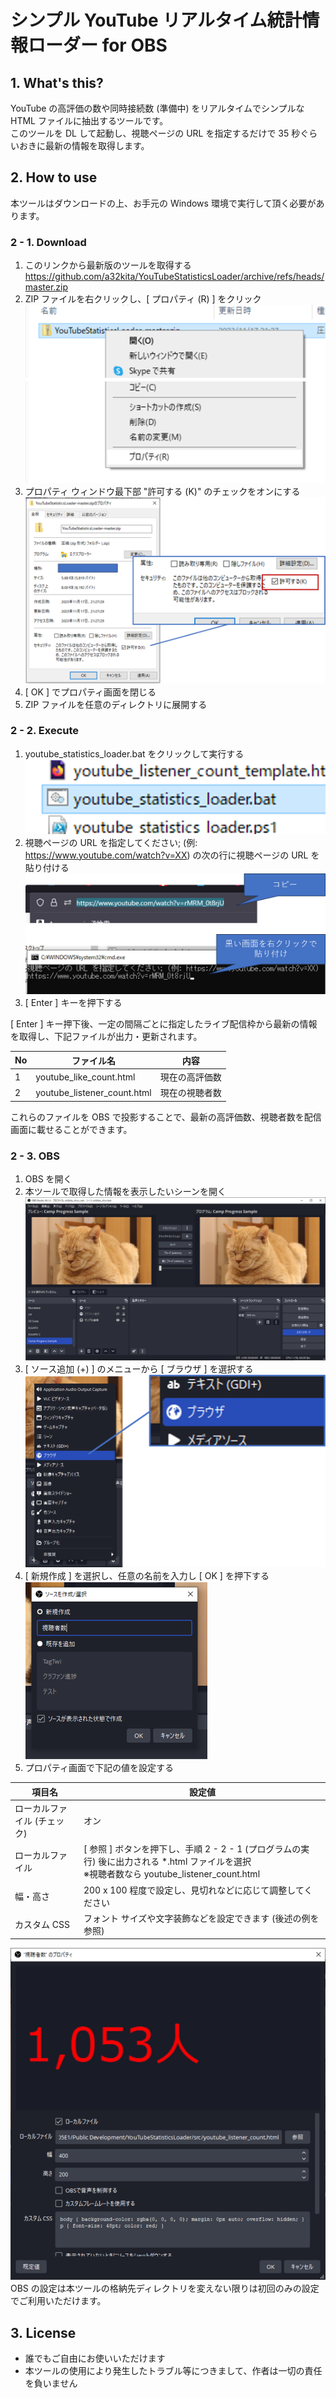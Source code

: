 # シンプル YouTube リアルタイム統計情報ローダー for OBS

## 1. What's this?
YouTube の高評価の数や同時接続数 (準備中) をリアルタイムでシンプルな HTML ファイルに抽出するツールです。  
このツールを DL して起動し、視聴ページの URL を指定するだけで 35 秒ぐらいおきに最新の情報を取得します。

## 2. How to use
本ツールはダウンロードの上、お手元の Windows 環境で実行して頂く必要があります。

### 2 - 1. Download
1. このリンクから最新版のツールを取得する  
https://github.com/a32kita/YouTubeStatisticsLoader/archive/refs/heads/master.zip
1. ZIP ファイルを右クリックし、[ プロパティ (R) ] をクリック  
![スクリーンショット](img/img142201.png)
1. プロパティ ウィンドウ最下部 "許可する (K)" のチェックをオンにする  
![スクリーンショット](img/img142231.png)
1. [ OK ] でプロパティ画面を閉じる
1. ZIP ファイルを任意のディレクトリに展開する

### 2 - 2. Execute
1. youtube_statistics_loader.bat をクリックして実行する  
![スクリーンショット](img/img142235.png)
1. 視聴ページの URL を指定してください; (例: https://www.youtube.com/watch?v=XX) の次の行に視聴ページの URL を貼り付ける  
![スクリーンショット](img/img142255.png)
1. [ Enter ] キーを押下する

[ Enter ] キー押下後、一定の間隔ごとに指定したライブ配信枠から最新の情報を取得し、下記ファイルが出力・更新されます。

| No | ファイル名 | 内容 |
| - | - | - |
| 1 | youtube_like_count.html | 現在の高評価数 |
| 2 | youtube_listener_count.html | 現在の視聴者数 |

これらのファイルを OBS で投影することで、最新の高評価数、視聴者数を配信画面に載せることができます。


### 2 - 3. OBS
1. OBS を開く
1. 本ツールで取得した情報を表示したいシーンを開く  
![スクリーンショット](img/img151202.png)
1. [ ソース追加 (+) ] のメニューから [ ブラウザ ] を選択する  
![スクリーンショット](img/img151311.png)
1. [ 新規作成 ] を選択し、任意の名前を入力し [ OK ] を押下する  
![スクリーンショット](img/img151401.png)
1. プロパティ画面で下記の値を設定する

| 項目名 | 設定値 |
| - | - |
| ローカルファイル (チェック) | オン |
| ローカルファイル | [ 参照 ] ボタンを押下し、手順 2 - 2 - 1 (プログラムの実行) 後に出力される *.html ファイルを選択<br/>※視聴者数なら youtube_listener_count.html |
| 幅・高さ | 200 x 100 程度で設定し、見切れなどに応じて調整してください |
| カスタム CSS | フォント サイズや文字装飾などを設定できます (後述の例を参照) |

![スクリーンショット](img/img151622.png)  
OBS の設定は本ツールの格納先ディレクトリを変えない限りは初回のみの設定でご利用いただけます。


## 3. License
* 誰でもご自由にお使いいただけます
* 本ツールの使用により発生したトラブル等につきまして、作者は一切の責任を負いません

